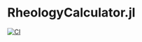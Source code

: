 # RheologyCalculator.jl

[![CI](https://github.com/albert-de-montserrat/RheologyCalculator.jl/actions/workflows/ci.yml/badge.svg)](https://github.com/albert-de-montserrat/RheologyCalculator.jl/actions/workflows/ci.yml)